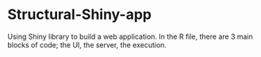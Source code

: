 # Structural-Shiny-app

Using Shiny library to build a web application. In the R file, there are 3 main blocks of code; the UI, the server, the execution. 
